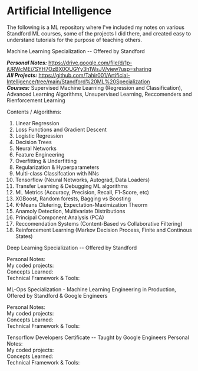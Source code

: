 # Artificial Intelligence

The following is a ML repository where I've included my notes on various Standford ML courses, some of the projects I did there, and created easy to understand tutorials for the purpose of teaching others. 


Machine Learning Specialization -- Offered by Standford 

***Personal Notes:*** https://drive.google.com/file/d/1p-jURWcMEi7SYH7OzBX0OUGYy3h1WsJV/view?usp=sharing <br>
***All Projects:*** https://github.com/Tahir001/Artificial-Intelligence/tree/main/Standford%20ML%20Specialization <br>
***Courses:*** Supervised Machine Learning (Regression and Classification), Advanced Learning Algorithms, Unsupervised Learning, Reccomenders and Rienforcement Learning 

Contents / Algorithms: 
1. Linear Regression 
2. Loss Functions and Gradient Descent 
2. Logistic Regression
3. Decision Trees
4. Neural Networks
5. Feature Engineering
6. Overfitting & Underfitting
7. Regularization & Hyperparameters
8. Multi-class Classifcation with NNs
9. Tensorflow (Neural Networks, Autograd, Data Loaders)
10. Transfer Learning & Debugging ML algorithms
11. ML Metrics (Accuracy, Precision, Recall, F1-Score, etc)
12. XGBoost, Random forests, Bagging vs Boosting
13. K-Means Clutering, Expectation-Maximization Theorm
14. Anamoly Detection, Multivariate Distributions
15. Principal Component Analysis (PCA) 
16. Reccomendation Systems (Content-Based vs Collaborative Filtering)
17. Reinforcement Learning (Markov Decision Process, Finite and Continous States)

Deep Learning Specialization -- Offered by Standford 

Personal Notes: <br>
My coded projects: <br>
Concepts Learned: <br>
Technical Framework & Tools: <br>

ML-Ops Specialization - Machine Learning Engineering in Production, Offered by Standford & Google Engineers

Personal Notes: <br> 
My coded projects: <br>
Concepts Learned: <br>
Technical Framework & Tools: <br>


Tensorflow Developers Certificate -- Taught by Google Engineers 
Personal Notes: <br> 
My coded projects: <br>
Concepts Learned: <br>
Technical Framework & Tools: <br>
